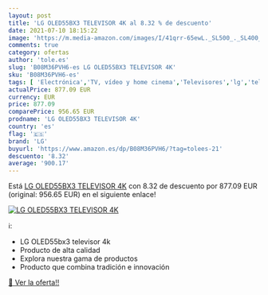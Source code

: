 ```yaml
---
layout: post
title: 'LG OLED55BX3 TELEVISOR 4K al 8.32 % de descuento'
date: 2021-07-10 18:15:22
image: 'https://m.media-amazon.com/images/I/41qrr-65ewL._SL500_._SL400_.jpg'
comments: true
category: ofertas
author: 'tole.es'
slug: 'B08M36PVH6-es LG OLED55BX3 TELEVISOR 4K'
sku: 'B08M36PVH6-es'
tags: [ 'Electrónica','TV, vídeo y home cinema','Televisores','lg','televisor', ]
actualPrice: 877.09 EUR
currency: EUR
price: 877.09
comparePrice: 956.65 EUR
prodname: 'LG OLED55BX3 TELEVISOR 4K'
country: 'es'
flag: '🇪🇸'
brand: 'LG'
buyurl: 'https://www.amazon.es/dp/B08M36PVH6/?tag=tolees-21'
descuento: '8.32'
average: '900.17'
---
```


Está [LG OLED55BX3 TELEVISOR 4K](https://www.amazon.es/dp/B08M36PVH6/?tag=tolees-21) con 8.32 de descuento por 877.09 EUR (original: 956.65 EUR) en el siguiente enlace!

[![LG OLED55BX3 TELEVISOR 4K](https://m.media-amazon.com/images/I/41qrr-65ewL._SL500_._SL400_.jpg)](https://www.amazon.es/dp/B08M36PVH6/?tag=tolees-21)

ℹ️:

- LG OLED55bx3 televisor 4k
- Producto de alta calidad
- Explora nuestra gama de productos
- Producto que combina tradición e innovación

[🛒 Ver la oferta!!](https://www.amazon.es/dp/B08M36PVH6/?tag=tolees-21)
